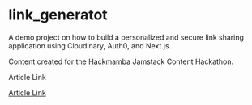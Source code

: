 # link_generatot

A demo project on how to build a personalized and secure link sharing application using Cloudinary, Auth0, and Next.js.

Content created for the [Hackmamba](https://content.hackmamba.io/) Jamstack Content Hackathon.


Article Link

[Article Link](https://dev.to/hackmamba/create-a-personalized-link-generator-with-cloudinary-auth0-o6c)
